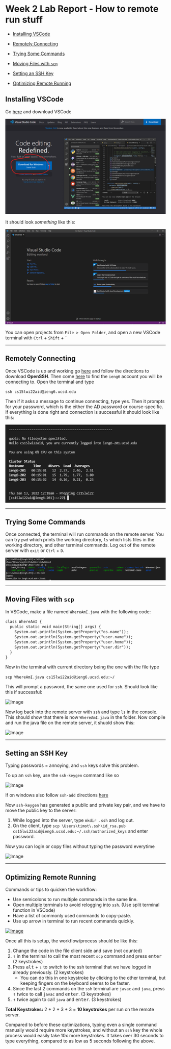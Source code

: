 # Week 2 Lab Report - How to remote run stuff

- [Installing VSCode](#installing-vscode)

- [Remotely Connecting](#remotely-connecting)

- [Trying Some Commands](#trying-some-commands)

- [Moving Files with `scp`](#moving-files-with-scp)

- [Setting an SSH Key](#setting-an-ssh-key)

- [Optimizing Remote Running](#optimizing-remote-running)

## Installing VSCode

Go [here](https://code.visualstudio.com/) and download VSCode

![Image](report-1\3.png)

It should look *something* like this:

![Image](report-1\4.png)

You can open projects from `File > Open Folder`, and open a new VSCode terminal with `Ctrl` + `Shift` + `` ` ``

---

## Remotely Connecting

Once VSCode is up and working go [here](https://docs.microsoft.com/en-us/windows-server/administration/openssh/openssh_install_firstuse) and follow the directions to download **OpenSSH**. Then come [here](https://sdacs.ucsd.edu/~icc/index.php) to find the `ieng6` account you will be connecting to. Open the terminal and type 
```
ssh cs15lwi22aid@ieng6.ucsd.edu
```
Then if it asks a message to continue connecting, type yes. Then it prompts for your password, which is the either the AD password or course-specific. If everything is done right and connection is successful it should look like this:

![Image](report-1\5.png)

---

## Trying Some Commands

Once connected, the terminal will run commands on the remote server. You can try `pwd` which prints the working directory, `ls` which lists files in the working directory, and other terminal commands. Log out of the remote server with `exit` or `Ctrl` + `D`.

![Image](report-1\6.png)

---

## Moving Files with `scp`

In VSCode, make a file named `WhereAmI.java` with the following code:

```
class WhereAmI {
  public static void main(String[] args) {
    System.out.println(System.getProperty("os.name"));
    System.out.println(System.getProperty("user.name"));
    System.out.println(System.getProperty("user.home"));
    System.out.println(System.getProperty("user.dir"));
  }
}
```

Now in the terminal with current directory being the one with the file type 

```scp WhereAmI.java cs15lwi22aid@ieng6.ucsd.edu:~/```

This will prompt a password, the same one used for `ssh`. Should look like this if successful:

![Image](report-1\7.png)

Now log back into the remote server with `ssh` and type `ls` in the console. This should show that there is now `WhereAmI.java` in the folder. Now compile and run the java file on the remote server, it shuold show this:

![Image](report-1\8.png)

---

## Setting an SSH Key

Typing passwords = annoying, and `ssh` keys solve this problem.

To up an `ssh` key, use the `ssh-keygen` command like so

![Image](report-1\9.png)

If on windows also follow `ssh-add` directions [here](https://docs.microsoft.com/en-us/windows-server/administration/openssh/openssh_keymanagement#user-key-generation)

Now `ssh-keygen` has generated a public and private key pair, and we have to move the public key to the server:

1. While logged into the server, type `mkdir .ssh` and log out.
2. On the client, type `scp \Users\timot\.ssh\id_rsa.pub cs15lwi22aid@ieng6.ucsd.edu:~/.ssh/authorized_keys` and enter password.

Now you can login or copy files without typing the password everytime

![Image](report-1\10.png)

---

## Optimizing Remote Running

Commands or tips to quicken the workflow:

 - Use semicolons to run multiple commands in the same line.
 - Open multiple terminals to avoid relogging into `ssh`. (Use split terminal function in VSCode)
 - Have a list of commonly used commands to copy-paste.
 - Use up arrow in terminal to run recent commands quickly.

[![Image](report-1\11.png)](report-1\11.png)

Once all this is setup, the workflow/process should be like this:

 1. Change the code in the file client side and save (not counted)
 2. <kbd>&uarr;</kbd> in the terminal to call the most recent `scp` command and press <kbd>enter</kbd> (2 keystrokes)
 3. Press <kbd>alt</kbd> + <kbd>&darr;</kbd> to switch to the ssh terminal that we have logged in already previously. (2 keystrokes)
    - You can do this in one keystroke by clicking to the other terminal, but keeping fingers on the keyboard seems to be faster.
 4. Since the last 2 commands on the `ssh` terminal are `javac` and `java`, press <kbd>&uarr;</kbd> twice to call `javac` and <kbd>enter</kbd>. (3 keystrokes)
 5. <kbd>&uarr;</kbd> twice again to call `java` and <kbd>enter</kbd>. (3 keystrokes)

**Total Keystrokes:** 2 + 2 + 3 + 3 = **10 keystrokes** per run on the remote server.

Compared to before these optimizations, typing even a single command manually would require more keystrokes, and without an `ssh` key the whole process would easily take 10x more keystrokes. It takes over 30 seconds to type everything, compared to as low as 5 seconds following the above.